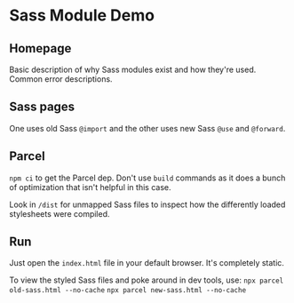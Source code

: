 # Sass Module Demo

## Homepage

Basic description of why Sass modules exist and how they're used. Common error descriptions.

## Sass pages

One uses old Sass `@import` and the other uses new Sass `@use` and `@forward`. 

## Parcel

`npm ci` to get the Parcel dep. Don't use `build` commands as it does a bunch of optimization that isn't helpful in this case.

Look in `/dist` for unmapped Sass files to inspect how the differently loaded stylesheets were compiled.

## Run

Just open the `index.html` file in your default browser. It's completely static.

To view the styled Sass files and poke around in dev tools, use: 
`npx parcel old-sass.html --no-cache`
`npx parcel new-sass.html --no-cache`